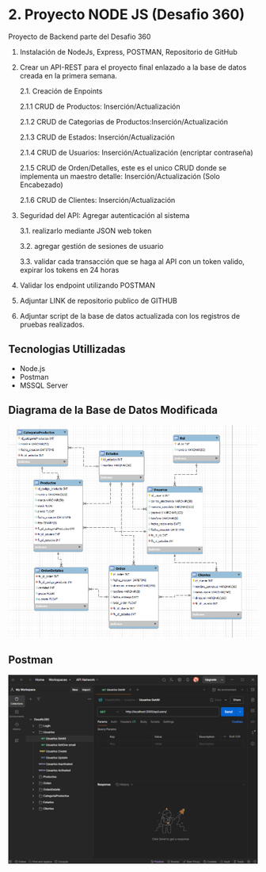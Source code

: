 # 2. Proyecto NODE JS (Desafio 360)

Proyecto de Backend parte del Desafio 360

1.  Instalación de NodeJs,
    Express, POSTMAN, Repositorio de GitHub

2.  Crear un API-REST para el proyecto final enlazado a la base de datos creada
    en la primera semana.

    2.1. Creación de Enpoints

    2.1.1 CRUD de Productos: Inserción/Actualización

    2.1.2 CRUD de Categorias de Productos:Inserción/Actualización

    2.1.3 CRUD de Estados: Inserción/Actualización

    2.1.4 CRUD de Usuarios: Inserción/Actualización (encriptar contraseña)

    2.1.5 CRUD de Orden/Detalles, este es el unico CRUD donde se implementa un maestro detalle: Inserción/Actualización (Solo Encabezado)

    2.1.6 CRUD de Clientes: Inserción/Actualización

3.  Seguridad del API: Agregar autenticación al sistema

    3.1. realizarlo mediante JSON web token

    3.2. agregar gestión de sesiones de usuario

    3.3. validar cada transacción que se haga al API con un token valido, expirar los tokens en 24 horas

4.  Validar los endpoint utilizando POSTMAN

5.  Adjuntar LINK de repositorio publico de GITHUB

6.  Adjuntar script de la base de datos actualizada con los registros de pruebas
    realizados.

## Tecnologias Utillizadas

- Node.js
- Postman
- MSSQL Server

## Diagrama de la Base de Datos Modificada

![Screenshot](./screenshots/diagramaOptimizadoER.PNG)

## Postman

![Screenshot](./screenshots/Postman_screenshot.PNG)